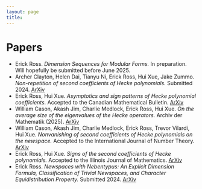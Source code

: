 ```yaml
---
layout: page
title:
---
```


# Papers
- Erick Ross. *Dimension Sequences for Modular Forms.* In preparation. Will hopefully be submitted before June 2025.
- Archer Clayton, Helen Dai, Tianyu Ni, Erick Ross, Hui Xue, Jake Zummo. *Non-repetition of second coefficients of Hecke polynomials.* Submitted 2024. [ArXiv](https://arxiv.org/abs/2411.18419)
- Erick Ross, Hui Xue. *Asymptotics and sign patterns of Hecke polynomial coefficients.* Accepted to the Canadian Mathematical Bulletin. [ArXiv](https://arxiv.org/abs/2410.12008)
- William Cason, Akash Jim, Charlie Medlock, Erick Ross, Hui Xue. *On the average size of the eigenvalues of the Hecke operators.* Archiv der Mathematik (2025). [ArXiv](https://arxiv.org/abs/2407.19076)
- William Cason, Akash Jim, Charlie Medlock, Erick Ross, Trevor Vilardi, Hui Xue. *Nonvanishing of second coefficients of Hecke polynomials on the newspace.* Accepted to the International Journal of Number Theory. [ArXiv](https://arxiv.org/abs/2407.11694)
- Erick Ross, Hui Xue. *Signs of the second coefficients of Hecke polynomials.* Accepted to the Illinois Journal of Mathematics. [ArXiv](https://arxiv.org/abs/2407.10951)
- Erick Ross. *Newspaces with Nebentypus: An Explicit Dimension Formula, Classification of Trivial Newspaces, and Character Equidistribution Property.* Submitted 2024. [ArXiv](https://arxiv.org/abs/2407.08881)

